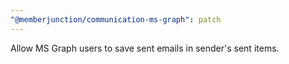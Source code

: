 ```yaml
---
"@memberjunction/communication-ms-graph": patch
---
```


Allow MS Graph users to save sent emails in sender's sent items.
